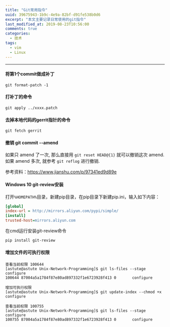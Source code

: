 ```yaml
---
title: "Git常用指令"
uuid: 39675943-1b9c-4e9a-82bf-d91fe538b0d6
excerpt: "本文主要记录日常使用的git指令"
last_modified_at: 2019-08-23T10:56:00
comments: true
categories:
  - 技术
tags:
  - vim
  - Linux
---
```




---

#### 将第1个commit做成补丁

```shell
git format-patch -1
```

#### 打补丁的命令

```shell
git apply ../xxxx.patch
```



#### 去掉本地代码的gerrit指针的命令

```shell
git fetch gerrit
```



#### 撤销 git commit --amend

如果只 amend 了一次, 那么直接用 `git reset HEAD@{1}` 就可以撤销这次 amend. 如果 amend 多次, 就参考 `git reflog` 进行撤销.

参考资料：https://www.jianshu.com/p/97341ed9d89e



#### Windows 10 git-review安装

打开`%HOMEPATH%`目录，新建pip目录，在pip目录下新建pip.ini，输入如下内容：

```ini
[global]
index-url = http://mirrors.aliyun.com/pypi/simple/
[install]
trusted-host=mirrors.aliyun.com
```

在cmd运行安装git-review命令

```bash
pip install git-review
```



#### 增加文件的可执行权限

```shell
查看当前权限 100644
[astute@astute Unix-Network-Programming]$ git ls-files --stage configure
100644 87004a5a1784f87e80ad897332f1e6723928f413 0       configure

增加可执行权限
[astute@astute Unix-Network-Programming]$ git update-index --chmod +x configure

查看当前权限 100755 
[astute@astute Unix-Network-Programming]$ git ls-files --stage configure
100755 87004a5a1784f87e80ad897332f1e6723928f413 0       configure
```

